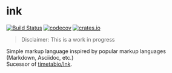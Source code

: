 # ink

[![Build Status](https://travis-ci.org/bash/ink.svg?branch=master)](https://travis-ci.org/bash/ink)
[![codecov](https://codecov.io/gh/bash/ink/branch/master/graph/badge.svg)](https://codecov.io/gh/bash/ink)
[![crates.io](https://img.shields.io/crates/v/ink.svg)](https://crates.io/crates/ink)

> Disclaimer: This is a work in progress

Simple markup language inspired by popular markup languages (Markdown, Asciidoc, etc.)  
Sucessor of [timetabio/Ink](https://github.com/timetabio/Ink).

